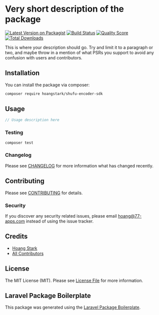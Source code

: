 # Very short description of the package

[![Latest Version on Packagist](https://img.shields.io/packagist/v/hoangstark/shufu-encoder-sdk.svg?style=flat-square)](https://packagist.org/packages/hoangstark/shufu-encoder-sdk)
[![Build Status](https://img.shields.io/travis/hoangstark/shufu-encoder-sdk/master.svg?style=flat-square)](https://travis-ci.org/hoangstark/shufu-encoder-sdk)
[![Quality Score](https://img.shields.io/scrutinizer/g/hoangstark/shufu-encoder-sdk.svg?style=flat-square)](https://scrutinizer-ci.com/g/hoangstark/shufu-encoder-sdk)
[![Total Downloads](https://img.shields.io/packagist/dt/hoangstark/shufu-encoder-sdk.svg?style=flat-square)](https://packagist.org/packages/hoangstark/shufu-encoder-sdk)

This is where your description should go. Try and limit it to a paragraph or two, and maybe throw in a mention of what PSRs you support to avoid any confusion with users and contributors.

## Installation

You can install the package via composer:

```bash
composer require hoangstark/shufu-encoder-sdk
```

## Usage

``` php
// Usage description here
```

### Testing

``` bash
composer test
```

### Changelog

Please see [CHANGELOG](CHANGELOG.md) for more information what has changed recently.

## Contributing

Please see [CONTRIBUTING](CONTRIBUTING.md) for details.

### Security

If you discover any security related issues, please email hoang@77-apps.com instead of using the issue tracker.

## Credits

- [Hoang Stark](https://github.com/hoangstark)
- [All Contributors](../../contributors)

## License

The MIT License (MIT). Please see [License File](LICENSE.md) for more information.

## Laravel Package Boilerplate

This package was generated using the [Laravel Package Boilerplate](https://laravelpackageboilerplate.com).